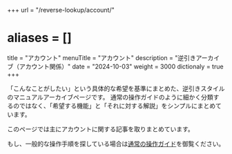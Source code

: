 +++
url = "/reverse-lookup/account/"
# aliases = []
title = "アカウント"
menuTitle = "アカウント"
description = "逆引きアーカイブ（アカウント関係）"
date = "2024-10-03"
weight = 3000
dictionaly = true
+++

「こんなことがしたい」という具体的な希望を基準にまとめた、逆引きスタイルのマニュアルアーカイブページです。
通常の操作ガイドのように細かく分類するのではなく、「希望する機能」と「それに対する解説」をシンプルにまとめています。

このページでは主にアカウントに関する記事を取りまとめています。

もし、一般的な操作手順を探している場合は[通常の操作ガイド](/docs/manual/account/signin/)を御覧ください。

